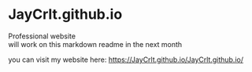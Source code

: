 # JayCrlt.github.io

Professional website <br>
will work on this markdown readme in the next month

you can visit my website here: https://JayCrlt.github.io/JayCrlt.github.io/ 